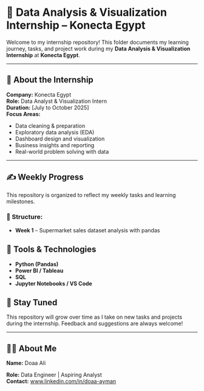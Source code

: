 # 📁 Data Analysis & Visualization Internship – Konecta Egypt

Welcome to my internship repository! This folder documents my learning journey, tasks, and project work during my **Data Analysis & Visualization Internship** at **Konecta Egypt**.

---

## 🏢 About the Internship

**Company:** Konecta Egypt  
**Role:** Data Analyst & Visualization Intern  
**Duration:** [July to October 2025]  
**Focus Areas:**
- Data cleaning & preparation
- Exploratory data analysis (EDA)
- Dashboard design and visualization
- Business insights and reporting
- Real-world problem solving with data

---

## ✍️ Weekly Progress

This repository is organized to reflect my weekly tasks and learning milestones.

### 🔄 Structure:
- **Week 1** – Supermarket sales dataset analysis with pandas  

## 🧰 Tools & Technologies

- **Python (Pandas)**
- **Power BI / Tableau**
- **SQL** 
- **Jupyter Notebooks / VS Code**

## 🌱 Stay Tuned

This repository will grow over time as I take on new tasks and projects during the internship. Feedback and suggestions are always welcome!

---

## 🙋‍♂️ About Me

**Name:** Doaa Ali

**Role:** Data Engineer | Aspiring Analyst  
**Contact:** www.linkedin.com/in/doaa-ayman


